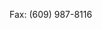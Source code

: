 <Token xmlns:xlink="http://www.w3.org/1999/xlink">Fax: (609) 987-8116</Token>

<!--HONumber=Jul16_HO3-->


